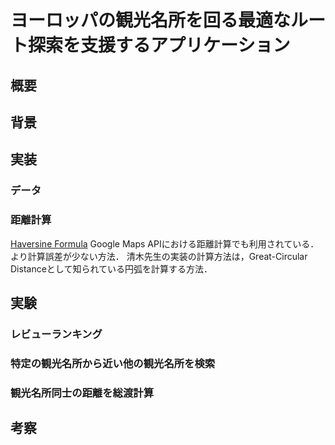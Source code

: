 # ヨーロッパの観光名所を回る最適なルート探索を支援するアプリケーション

## 概要

## 背景

## 実装
### データ

### 距離計算
[Haversine Formula](https://cloud.google.com/blog/products/maps-platform/how-calculate-distances-map-maps-javascript-api)
Google Maps APIにおける距離計算でも利用されている．より計算誤差が少ない方法．
清木先生の実装の計算方法は，Great-Circular Distanceとして知られている円弧を計算する方法．

## 実験
### レビューランキング

### 特定の観光名所から近い他の観光名所を検索

### 観光名所同士の距離を総渡計算

## 考察
